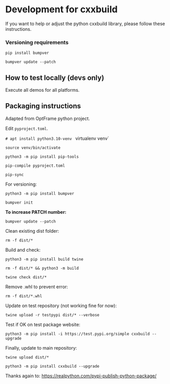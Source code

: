 # Development for cxxbuild

If you want to help or adjust the python cxxbuild library, please follow these instructions.

### Versioning requirements

`pip install bumpver`

`bumpver update --patch`


## How to test locally (devs only)

Execute all demos for all platforms.

## Packaging instructions

Adapted from OptFrame python project.

Edit `pyproject.toml`.

`# apt install python3.10-venv`
`
`virtualenv venv`

`source venv/bin/activate`

`python3 -m pip install pip-tools`

`pip-compile pyproject.toml`

`pip-sync`

For versioning:

`python3 -m pip install bumpver`

`bumpver init`

**To increase PATCH number:**

`bumpver update --patch`

Clean existing dist folder:

`rm -f dist/*`

Build and check:

`python3 -m pip install build twine`

`rm -f dist/* && python3 -m build`

`twine check dist/*`

Remove .whl to prevent error:

`rm -f dist/*.whl`

Update on test repository (not working fine for now):

`twine upload -r testpypi dist/* --verbose`

Test if OK on test package website:

`python3 -m pip install -i https://test.pypi.org/simple cxxbuild --upgrade`

Finally, update to main repository:

`twine upload dist/*`

`python3 -m pip install cxxbuild --upgrade`

Thanks again to: https://realpython.com/pypi-publish-python-package/


